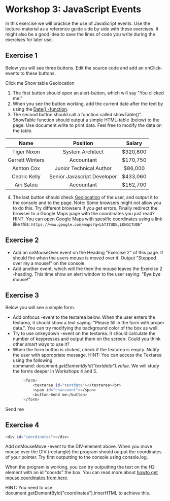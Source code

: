 # Workshop 3: JavaScript Events

In this exercise we will practice the use of JavaScript events. Use the lecture-material as a reference guide side by side with these exercises. It might also be a good idea to save the lines of code you write during the exercises for later use.

## Exercise 1

Below you will see three buttons. Edit the source code and add an onClick-events to these buttons.

Click me Show table Geolocation

1. The first button should open an alert-button, which will say "You clicked me!"
1. When you see the button working, add the current date after the text by using the [Date() -function](https://www.w3schools.com/js/js_date_methods.asp).
1. The second button should call a function called showTable()". ShowTable function should output a simple HTML-table (below) to the page. Use document.write to print data. Feel free to modify the data on the table.

|**Name**|**Position**|**Salary**|
| :-: | :-: | :-: |
|Tiger Nixon|System Architect|$320,800|
|Garrett Winters|Accountant|$170,750|
|Ashton Cox|Junior Technical Author|$86,000|
|Cedric Kelly|Senior Javascript Developer|$433,060|
|Airi Satou|Accountant|$162,700|

4. The last button should check [Geolocation](https://developer.mozilla.org/en-US/docs/Web/API/Geolocation_API/Using_the_Geolocation_API) of the user, and output it to the console and to the page. Note: Some browsers might not allow you to do this. Try different browsers if you get errors.
  Finally redirect the browser to a Google Maps page with the coordinates you just read? HINT. You can open Google Maps with spesific coordinates using a link like this: ```https://www.google.com/maps?q=LATITUDE,LONGITUDE"```  

## Exercise 2

- Add an onMouseOver event on the Heading "Exercise 2" of this page. It should fire when the users mouse is moved over it. Output "Stepped over my a mouse!" on the console.
- Add another event, which will fire then the mouse leaves the Exercise 2 -heading. This time show an alert window to the user saying: "Bye bye mouse!"

## Exercise 3

Below you will see a simple form.

- Add onfocus -event to the textarea below. When the user enters the textarea, it should show a text saying: "Please fill in the form with proper data.". You can try modifying the background color of the box as well.  
- Try to use onkeydown -event on the textarea. It should calculate the number of keypresses and output them on the screen. Could you think other smart ways to use it?
- When the form button is clicked, check if the textarea is empty. Notify the user with appropriate message. HINT: You can access the Textarea using the following command: *document.getElementById("textdata").value*. We will study the forms deeper in Workshops 4 and 5.

```sh
        <form>
            <textarea id="textdata"></textarea><br>
            <span id="charcount"></span>
            <button>Send me</button>
        </form>
```


Send me



## Exercise 4

```sh
<div id="coordinates"></div>
```

Add onMouseMove -event to the DIV-element above. When you move mouse over the DIV (rectangle) the program should output the coordinates of your pointer. Try first outputting to the console using console.log.

When the program is working, you can try outputting the text on the H2 element with an id "coords" the box. You can read more about [howto get mouse coordinates from here](https://www.w3schools.com/jsref/event_clientx.asp).

HINT: You need to use document.getElementById("coordinates").innerHTML to achieve this.


